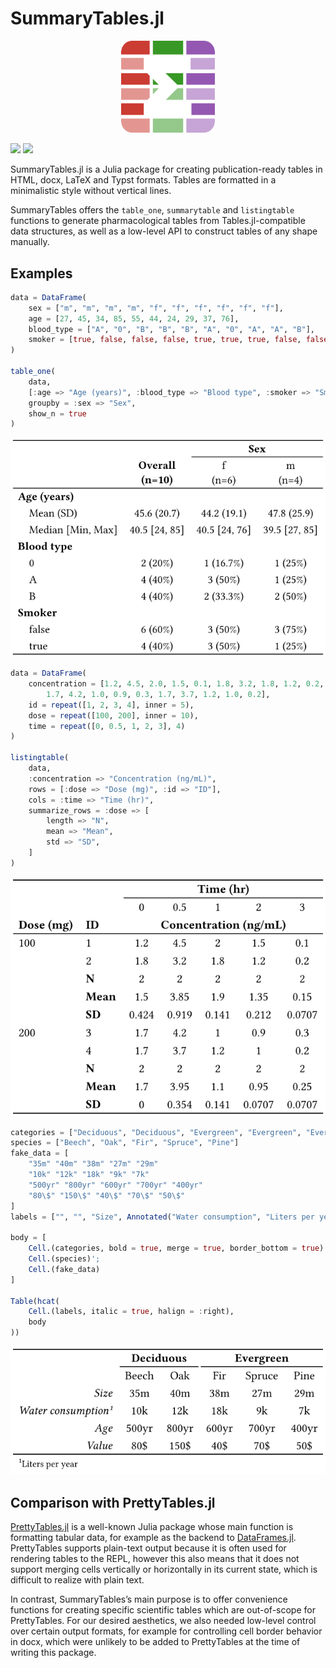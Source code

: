 # SummaryTables.jl


<div align="center">
    <picture>
      <img alt="SummaryTables.jl logo" 
        src="/docs/src/assets/logo.png" width="150">
    </picture>
</div>

[![](https://img.shields.io/badge/Docs-Stable-lightgrey.svg)](https://pumasai.github.io/SummaryTables.jl/stable/)
[![](https://img.shields.io/badge/Docs-Dev-blue.svg)](https://pumasai.github.io/SummaryTables.jl/dev/)

SummaryTables.jl is a Julia package for creating publication-ready
tables in HTML, docx, LaTeX and Typst formats. Tables are formatted in a
minimalistic style without vertical lines.

SummaryTables offers the `table_one`, `summarytable` and `listingtable`
functions to generate pharmacological tables from Tables.jl-compatible
data structures, as well as a low-level API to construct tables of any
shape manually.

## Examples

``` julia
data = DataFrame(
    sex = ["m", "m", "m", "m", "f", "f", "f", "f", "f", "f"],
    age = [27, 45, 34, 85, 55, 44, 24, 29, 37, 76],
    blood_type = ["A", "0", "B", "B", "B", "A", "0", "A", "A", "B"],
    smoker = [true, false, false, false, true, true, true, false, false, false],
)

table_one(
    data,
    [:age => "Age (years)", :blood_type => "Blood type", :smoker => "Smoker"],
    groupby = :sex => "Sex",
    show_n = true
)
```

![](README_files/figure-commonmark/cell-3-output-1.png)

``` julia
data = DataFrame(
    concentration = [1.2, 4.5, 2.0, 1.5, 0.1, 1.8, 3.2, 1.8, 1.2, 0.2,
        1.7, 4.2, 1.0, 0.9, 0.3, 1.7, 3.7, 1.2, 1.0, 0.2],
    id = repeat([1, 2, 3, 4], inner = 5),
    dose = repeat([100, 200], inner = 10),
    time = repeat([0, 0.5, 1, 2, 3], 4)
)

listingtable(
    data,
    :concentration => "Concentration (ng/mL)",
    rows = [:dose => "Dose (mg)", :id => "ID"],
    cols = :time => "Time (hr)",
    summarize_rows = :dose => [
        length => "N",
        mean => "Mean",
        std => "SD",
    ]
)
```

![](README_files/figure-commonmark/cell-4-output-1.png)

``` julia
categories = ["Deciduous", "Deciduous", "Evergreen", "Evergreen", "Evergreen"]
species = ["Beech", "Oak", "Fir", "Spruce", "Pine"]
fake_data = [
    "35m" "40m" "38m" "27m" "29m"
    "10k" "12k" "18k" "9k" "7k"
    "500yr" "800yr" "600yr" "700yr" "400yr"
    "80\$" "150\$" "40\$" "70\$" "50\$"
]
labels = ["", "", "Size", Annotated("Water consumption", "Liters per year"), "Age", "Value"]

body = [
    Cell.(categories, bold = true, merge = true, border_bottom = true)';
    Cell.(species)';
    Cell.(fake_data)
]

Table(hcat(
    Cell.(labels, italic = true, halign = :right),
    body
))
```

![](README_files/figure-commonmark/cell-5-output-1.png)

## Comparison with PrettyTables.jl

[PrettyTables.jl](https://github.com/ronisbr/PrettyTables.jl/) is a
well-known Julia package whose main function is formatting tabular data,
for example as the backend to
[DataFrames.jl](https://github.com/JuliaData/DataFrames.jl).
PrettyTables supports plain-text output because it is often used for
rendering tables to the REPL, however this also means that it does not
support merging cells vertically or horizontally in its current state,
which is difficult to realize with plain text.

In contrast, SummaryTables’s main purpose is to offer convenience
functions for creating specific scientific tables which are out-of-scope
for PrettyTables. For our desired aesthetics, we also needed low-level
control over certain output formats, for example for controlling cell
border behavior in docx, which were unlikely to be added to PrettyTables
at the time of writing this package.
